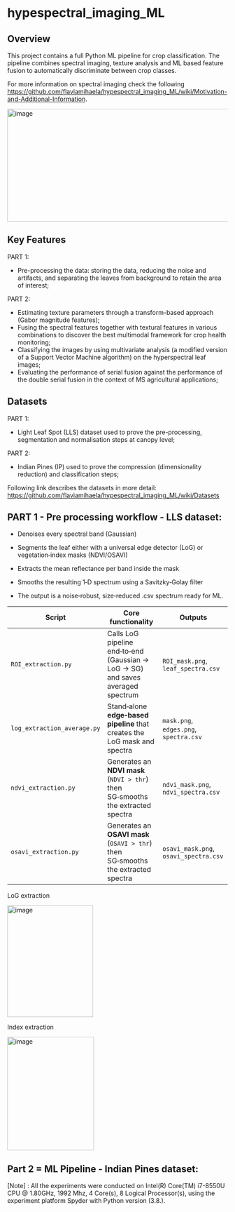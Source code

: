 
# hypespectral_imaging_ML

## Overview
This project contains a full Python ML pipeline for crop classification. The pipeline combines spectral imaging, texture analysis and ML based feature fusion to automatically discriminate between crop classes. 

For more information on spectral imaging check the following <link>https://github.com/flaviamihaela/hypespectral_imaging_ML/wiki/Motivation-and-Additional-Information</link>.

<img width="791" height="257" alt="image" src="https://github.com/user-attachments/assets/0b982e7d-f460-4a07-80b2-2d0a78fca861" />

## Key Features

PART 1:
- Pre-processing the data: storing the data, reducing the noise and artifacts, and separating the leaves from background to retain the area of interest;

PART 2:
- Estimating texture parameters through a transform-based approach (Gabor magnitude features);
- Fusing the spectral features together with textural features in various combinations to discover the best multimodal framework for crop health monitoring;
- Classifying the images by using multivariate analysis (a modified version of a Support Vector Machine algorithm) on the hyperspectral leaf images;
- Evaluating the performance of serial fusion against the performance of the double serial fusion in the context of MS agricultural applications;

## Datasets

PART 1:
- Light Leaf Spot (LLS) dataset used to prove the pre-processing, segmentation and normalisation steps at canopy level;

 PART 2:
- Indian Pines (IP) used to prove the compression (dimensionality reduction) and classification steps;

Following link describes the datasets in more detail: <link> https://github.com/flaviamihaela/hypespectral_imaging_ML/wiki/Datasets </link>

## PART 1 - Pre processing workflow - LLS dataset:

- Denoises every spectral band (Gaussian)

- Segments the leaf either with a universal edge detector (LoG) or vegetation‑index masks (NDVI/OSAVI)

- Extracts the mean reflectance per band inside the mask

- Smooths the resulting 1‑D spectrum using a Savitzky‑Golay filter
  
- The output is a noise‑robust, size‑reduced .csv spectrum ready for ML.


| Script                      | Core functionality                                                                                          | Outputs                                |
| --------------------------- | ------------------------------------------------------------------------------------------------------ | ----------------------------------------------- |
| `ROI_extraction.py`         | Calls LoG pipeline end‑to‑end (Gaussian → LoG → SG) and saves averaged spectrum                        | `ROI_mask.png`, `leaf_spectra.csv`              |
| `log_extraction_average.py` | Stand‑alone **edge‑based pipeline** that creates the LoG mask and spectra                              | `mask.png`, `edges.png`, `spectra.csv`          |
| `ndvi_extraction.py`        | Generates an **NDVI mask** (`NDVI > thr`) then SG‑smooths the extracted spectra                        | `ndvi_mask.png`, `ndvi_spectra.csv`             |
| `osavi_extraction.py`       | Generates an **OSAVI mask** (`OSAVI > thr`) then SG‑smooths the extracted spectra                      | `osavi_mask.png`, `osavi_spectra.csv`           |

LoG extraction

<img width="196" height="255" alt="image" src="https://github.com/user-attachments/assets/fe1801ea-e86d-406b-ac79-c710b8bdb01c" />

Index extraction

<img width="198" height="259" alt="image" src="https://github.com/user-attachments/assets/65529cb5-b123-4f82-879a-76c162ff228d" />


## Part 2 = ML Pipeline - Indian Pines dataset:




[Note] : All the experiments were conducted on Intel(R) Core(TM) i7-8550U CPU @ 1.80GHz, 1992 Mhz, 4 Core(s), 8 Logical Processor(s), using the experiment platform Spyder with Python version (3.8.). 
